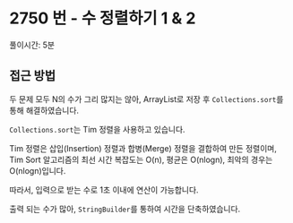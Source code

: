 # 2750 번 - 수 정렬하기 1 & 2

풀이시간: 5분

## 접근 방법

두 문제 모두 N의 수가 그리 많지는 않아, ArrayList로 저장 후 `Collections.sort`를 통해 해결하였습니다.

`Collections.sort`는 Tim 정렬을 사용하고 있습니다.

Tim 정렬은 삽입(Insertion) 정렬과 합병(Merge) 정렬을 결합하여 만든 정렬이며,  
Tim Sort 알고리즘의 최선 시간 복잡도는 O(n), 평균은 O(nlogn), 최악의 경우는 O(nlogn)입니다.

따라서, 입력으로 받는 수로 1초 이내에 연산이 가능합니다.

출력 되는 수가 많아, `StringBuilder`를 통하여 시간을 단축하였습니다.
